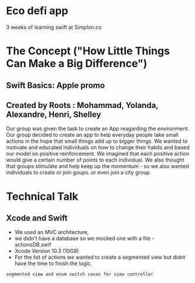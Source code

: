 # Eco defi app
3 weeks of learning swift at Simplon.co


# The Concept ("How Little Things Can Make a Big Difference")
## Swift Basics: Apple promo 
## Created by Roots : Mohammad, Yolanda, Alexandre, Henri, Shelley
Our group was given the task to create an App reagarding the environment. Our group decided to create an app to help everyday people take small actions in the hope that small things add up to bigger things. We wanted to motivate and educated individuals on how to change their habits and based our model on positive reinforcement. We imagined that each positive action would give a certain number of points to each individual. We also thought that groups stimulate and help keep up the momentum - so we also wanted individuals to create or join goups. or even join a city group.

# Technical Talk
## Xcode and Swift
* We  used an MVC architecture, 
* we didn't have a database so we mocked one with a file - actionsDB.swif
*  Xcode Version 10.3 (10G8)
* For the list of actions we wanted to create a segmented view but didnt have the time to finish the logic.

```
segmented view and enum switch cases for view controller
```
